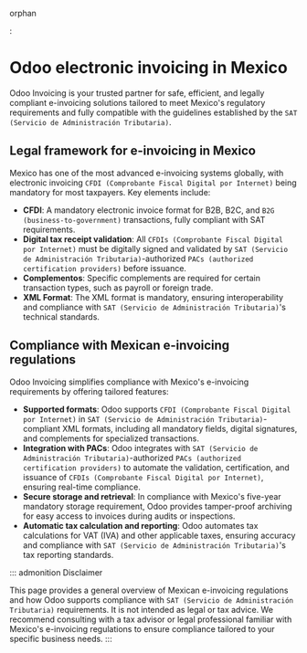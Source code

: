 orphan

:   

# Odoo electronic invoicing in Mexico

Odoo Invoicing is your trusted partner for safe, efficient, and legally
compliant e-invoicing solutions tailored to meet Mexico\'s regulatory
requirements and fully compatible with the guidelines established by the
`SAT (Servicio de Administración Tributaria)`.

## Legal framework for e-invoicing in Mexico

Mexico has one of the most advanced e-invoicing systems globally, with
electronic invoicing
`CFDI (Comprobante Fiscal Digital por Internet)` being mandatory for most taxpayers. Key elements include:

- **CFDI**: A mandatory electronic invoice format for B2B, B2C, and `B2G
  (business-to-government)` transactions,
  fully compliant with SAT requirements.
- **Digital tax receipt validation**: All
  `CFDIs (Comprobante Fiscal Digital por Internet)` must be digitally signed and validated by
  `SAT (Servicio de Administración
  Tributaria)`-authorized
  `PACs (authorized certification providers)` before issuance.
- **Complementos**: Specific complements are required for certain
  transaction types, such as payroll or foreign trade.
- **XML Format**: The XML format is mandatory, ensuring interoperability
  and compliance with
  `SAT (Servicio de Administración Tributaria)`\'s technical standards.

## Compliance with Mexican e-invoicing regulations

Odoo Invoicing simplifies compliance with Mexico's e-invoicing
requirements by offering tailored features:

- **Supported formats**: Odoo supports
  `CFDI (Comprobante Fiscal Digital por Internet)` in
  `SAT (Servicio de Administración Tributaria)`-compliant XML formats, including all mandatory fields,
  digital signatures, and complements for specialized transactions.
- **Integration with PACs**: Odoo integrates with
  `SAT (Servicio de Administración
  Tributaria)`-authorized
  `PACs (authorized certification providers)` to automate the validation, certification, and issuance
  of `CFDIs (Comprobante Fiscal Digital por
  Internet)`, ensuring real-time
  compliance.
- **Secure storage and retrieval**: In compliance with Mexico\'s
  five-year mandatory storage requirement, Odoo provides tamper-proof
  archiving for easy access to invoices during audits or inspections.
- **Automatic tax calculation and reporting**: Odoo automates tax
  calculations for VAT (IVA) and other applicable taxes, ensuring
  accuracy and compliance with `SAT (Servicio de
  Administración Tributaria)`\'s tax
  reporting standards.


::: admonition
Disclaimer

This page provides a general overview of Mexican e-invoicing regulations
and how Odoo supports compliance with
`SAT (Servicio de Administración Tributaria)` requirements. It is not intended as legal or tax advice. We
recommend consulting with a tax advisor or legal professional familiar
with Mexico\'s e-invoicing regulations to ensure compliance tailored to
your specific business needs.
:::
